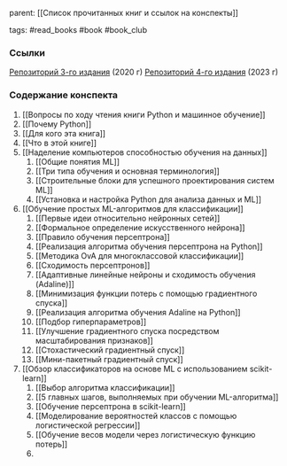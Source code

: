 parent: [[Список прочитанных книг и ссылок на конспекты]]

tags: #read_books #book #book_club 

### Ссылки

[Репозиторий 3-го издания](https://github.com/rasbt/python-machine-learning-book-3rd-edition) (2020 г)
[Репозиторий 4-го издания](https://github.com/rasbt/machine-learning-book) (2023 г)
### Содержание конспекта

1. [[Вопросы по ходу чтения книги Python и машинное обучение]]
2. [[Почему Python]]
3. [[Для кого эта книга]]
4. [[Что в этой книге]]
5. [[Наделение компьютеров способностью обучения на данных]]
	1. [[Общие понятия ML]]
	2. [[Три типа обучения и основная терминология]]
	3. [[Строительные блоки для успешного проектирования систем ML]]
	4. [[Установка и настройка Python для анализа данных и ML]]
6. [[Обучение простых ML-алгоритмов для классификации]]
	1. [[Первые идеи относительно нейронных сетей]]
	2. [[Формальное определение искусственного нейрона]]
	3. [[Правило обучения персептрона]]
	4. [[Реализация алгоритма обучения персептрона на Python]]
	5. [[Методика OvA для многоклассовой классификации]]
	6. [[Сходимость персептронов]]
	7. [[Адаптивные линейные нейроны и сходимость обучения (Adaline)]]
	8. [[Минимизация функции потерь с помощью градиентного спуска]]
	9. [[Реализация алгоритма обучения Adaline на Python]]
	10. [[Подбор гиперпараметров]]
	11. [[Улучшение градиентного спуска посредством масштабирования признаков]]
	12. [[Стохастический градиентный спуск]]
	13. [[Мини-пакетный градиентный спуск]]
7. [[Обзор классификаторов на основе ML с использованием scikit-learn]]
	1. [[Выбор алгоритма классификации]]
	2. [[5 главных шагов,  выполняемых при обучении ML-алгоритма]]
	3. [[Обучение персептрона в scikit-learn]]
	4. [[Моделирование вероятностей классов с помощью логистической регрессии]]
	5. [[Обучение весов модели через логистическую функцию потерь]]
	6. 